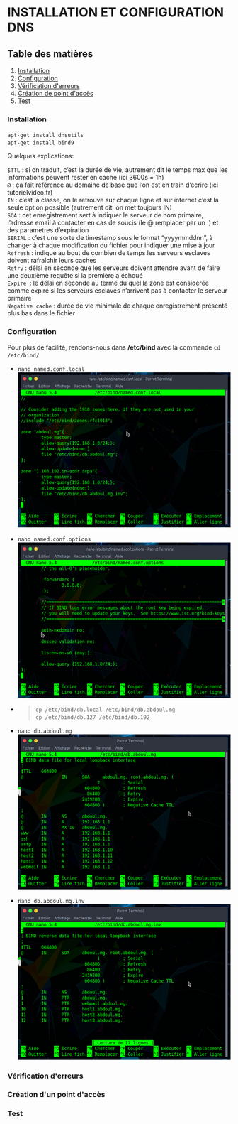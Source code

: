 # INSTALLATION ET CONFIGURATION DNS
## Table des matières
1. [Installation](#install)
2. [Configuration](#config)
3. [Vérification d'erreurs](#verif)
4. [Création de point d'accès](#wifi)
5. [Test](#test)


### <a name="install"> Installation</a>
` apt-get install dnsutils `  
`apt-get install bind9 `

Quelques explications:

`$TTL` : si on traduit, c’est la durée de vie, autrement dit le temps max que les informations peuvent rester en cache (ici 3600s = 1h)  
`@` : ça fait référence au domaine de base que l’on est en train d’écrire (ici tutorielvideo.fr)  
`IN` : c’est la classe, on le retrouve sur chaque ligne et sur internet c’est la seule option possible (autrement dit, on met toujours IN)  
`SOA` : cet enregistrement sert à indiquer le serveur de nom primaire, l’adresse email à contacter en cas de soucis (le @ remplacer par un .) et des paramètres d’expiration  
`SERIAL` : c’est une sorte de timestamp sous le format “yyyymmddnn”, à changer à chaque modification du fichier pour indiquer une mise à jour  
`Refresh` : indique au bout de combien de temps les serveurs esclaves doivent rafraîchir leurs caches  
`Retry` : délai en seconde que les serveurs doivent attendre avant de faire une deuxième requête si la première a échoué  
`Expire `: le délai en seconde au terme du quel la zone est considérée comme expiré si les serveurs esclaves n’arrivent pas à contacter le serveur primaire  
`Negative cache` : durée de vie minimale de chaque enregistrement présenté plus bas dans le fichier  

### <a name="config"> Configuration</a>
Pour plus de facilité, rendons-nous dans __/etc/bind__ avec la commande `cd /etc/bind/`

* `nano named.conf.local`  
![named.conf.local](/assets/named.conf.local.png)

* `nano named.conf.options`  
![named.conf.options](/assets/named.conf.options.png)

* >`cp /etc/bind/db.local /etc/bind/db.abdoul.mg`   
`cp /etc/bind/db.127 /etc/bind/db.192`

* `nano db.abdoul.mg`  
![db.abdoul.mg](/assets/db.abdoul.mg.png)

* `nano db.abdoul.mg.inv`  
![db.abdoul.mg.inv](/assets/db.abdoul.mg.inv.png)


### <a name="verif"> Vérification d'erreurs</a>
### <a name="wifi"> Création d'un point d'accès</a>
### <a name="test"> Test</a>

